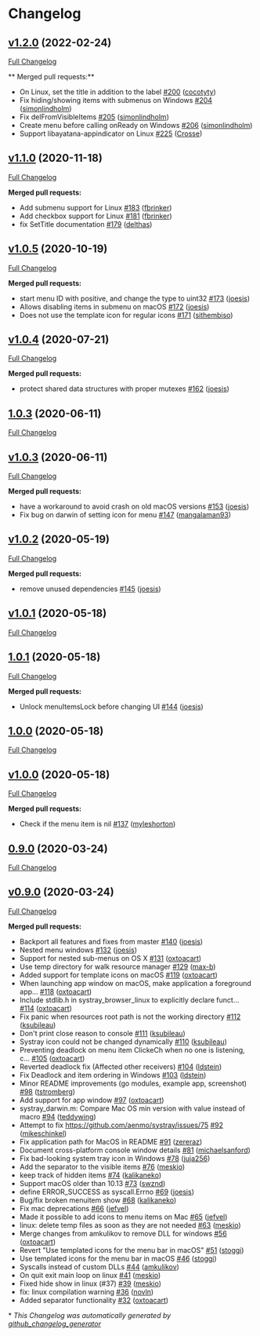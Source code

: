 # Changelog

## [v1.2.0](https://github.com/aenmo/systray/tree/v1.2.0) (2022-02-24)

[Full Changelog](https://github.com/aenmo/systray/compare/v1.1.0...v1.2.0)

** Merged pull requests:**

- On Linux, set the title in addition to the label [\#200](https://github.com/aenmo/systray/pull/200) ([cocotyty](https://github.com/cocotyty))
- Fix hiding/showing items with submenus on Windows [\#204](https://github.com/aenmo/systray/pull/204) ([simonlindholm](https://github.com/simonlindholm))
- Fix delFromVisibleItems [\#205](https://github.com/aenmo/systray/pull/205) ([simonlindholm](https://github.com/simonlindholm))
- Create menu before calling onReady on Windows [\#206](https://github.com/aenmo/systray/pull/206) ([simonlindholm](https://github.com/simonlindholm))
- Support libayatana-appindicator on Linux [\#225](https://github.com/aenmo/systray/pull/225) ([Crosse](https://github.com/Crosse))

## [v1.1.0](https://github.com/aenmo/systray/tree/v1.1.0) (2020-11-18)

[Full Changelog](https://github.com/aenmo/systray/compare/v1.0.5...v1.1.0)

**Merged pull requests:**

- Add submenu support for Linux [\#183](https://github.com/aenmo/systray/pull/183) ([fbrinker](https://github.com/fbrinker))
- Add checkbox support for Linux [\#181](https://github.com/aenmo/systray/pull/181) ([fbrinker](https://github.com/fbrinker))
- fix SetTitle documentation [\#179](https://github.com/aenmo/systray/pull/179) ([delthas](https://github.com/delthas))

## [v1.0.5](https://github.com/aenmo/systray/tree/v1.0.5) (2020-10-19)

[Full Changelog](https://github.com/aenmo/systray/compare/v1.0.4...v1.0.5)

**Merged pull requests:**

- start menu ID with positive, and change the type to uint32 [\#173](https://github.com/aenmo/systray/pull/173) ([joesis](https://github.com/joesis))
- Allows disabling items in submenu on macOS [\#172](https://github.com/aenmo/systray/pull/172) ([joesis](https://github.com/joesis))
- Does not use the template icon for regular icons [\#171](https://github.com/aenmo/systray/pull/171) ([sithembiso](https://github.com/sithembiso))

## [v1.0.4](https://github.com/aenmo/systray/tree/v1.0.4) (2020-07-21)

[Full Changelog](https://github.com/aenmo/systray/compare/1.0.3...v1.0.4)

**Merged pull requests:**

- protect shared data structures with proper mutexes [\#162](https://github.com/aenmo/systray/pull/162) ([joesis](https://github.com/joesis))

## [1.0.3](https://github.com/aenmo/systray/tree/1.0.3) (2020-06-11)

[Full Changelog](https://github.com/aenmo/systray/compare/v1.0.3...1.0.3)

## [v1.0.3](https://github.com/aenmo/systray/tree/v1.0.3) (2020-06-11)

[Full Changelog](https://github.com/aenmo/systray/compare/v1.0.2...v1.0.3)

**Merged pull requests:**

- have a workaround to avoid crash on old macOS versions [\#153](https://github.com/aenmo/systray/pull/153) ([joesis](https://github.com/joesis))
- Fix bug on darwin of setting icon for menu [\#147](https://github.com/aenmo/systray/pull/147) ([mangalaman93](https://github.com/mangalaman93))

## [v1.0.2](https://github.com/aenmo/systray/tree/v1.0.2) (2020-05-19)

[Full Changelog](https://github.com/aenmo/systray/compare/v1.0.1...v1.0.2)

**Merged pull requests:**

- remove unused dependencies [\#145](https://github.com/aenmo/systray/pull/145) ([joesis](https://github.com/joesis))

## [v1.0.1](https://github.com/aenmo/systray/tree/v1.0.1) (2020-05-18)

[Full Changelog](https://github.com/aenmo/systray/compare/1.0.1...v1.0.1)

## [1.0.1](https://github.com/aenmo/systray/tree/1.0.1) (2020-05-18)

[Full Changelog](https://github.com/aenmo/systray/compare/1.0.0...1.0.1)

**Merged pull requests:**

- Unlock menuItemsLock before changing UI [\#144](https://github.com/aenmo/systray/pull/144) ([joesis](https://github.com/joesis))

## [1.0.0](https://github.com/aenmo/systray/tree/1.0.0) (2020-05-18)

[Full Changelog](https://github.com/aenmo/systray/compare/v1.0.0...1.0.0)

## [v1.0.0](https://github.com/aenmo/systray/tree/v1.0.0) (2020-05-18)

[Full Changelog](https://github.com/aenmo/systray/compare/0.9.0...v1.0.0)

**Merged pull requests:**

- Check if the menu item is nil [\#137](https://github.com/aenmo/systray/pull/137) ([myleshorton](https://github.com/myleshorton))

## [0.9.0](https://github.com/aenmo/systray/tree/0.9.0) (2020-03-24)

[Full Changelog](https://github.com/aenmo/systray/compare/v0.9.0...0.9.0)

## [v0.9.0](https://github.com/aenmo/systray/tree/v0.9.0) (2020-03-24)

[Full Changelog](https://github.com/aenmo/systray/compare/8e63b37ef27d94f6db79c4ffb941608e8f0dc2f9...v0.9.0)

**Merged pull requests:**

- Backport all features and fixes from master [\#140](https://github.com/aenmo/systray/pull/140) ([joesis](https://github.com/joesis))
- Nested menu windows [\#132](https://github.com/aenmo/systray/pull/132) ([joesis](https://github.com/joesis))
- Support for nested sub-menus on OS X [\#131](https://github.com/aenmo/systray/pull/131) ([oxtoacart](https://github.com/oxtoacart))
- Use temp directory for walk resource manager [\#129](https://github.com/aenmo/systray/pull/129) ([max-b](https://github.com/max-b))
- Added support for template icons on macOS [\#119](https://github.com/aenmo/systray/pull/119) ([oxtoacart](https://github.com/oxtoacart))
- When launching app window on macOS, make application a foreground app… [\#118](https://github.com/aenmo/systray/pull/118) ([oxtoacart](https://github.com/oxtoacart))
- Include stdlib.h in systray\_browser\_linux to explicitly declare funct… [\#114](https://github.com/aenmo/systray/pull/114) ([oxtoacart](https://github.com/oxtoacart))
- Fix panic when resources root path is not the working directory [\#112](https://github.com/aenmo/systray/pull/112) ([ksubileau](https://github.com/ksubileau))
- Don't print close reason to console [\#111](https://github.com/aenmo/systray/pull/111) ([ksubileau](https://github.com/ksubileau))
- Systray icon could not be changed dynamically [\#110](https://github.com/aenmo/systray/pull/110) ([ksubileau](https://github.com/ksubileau))
- Preventing deadlock on menu item ClickeCh when no one is listening, c… [\#105](https://github.com/aenmo/systray/pull/105) ([oxtoacart](https://github.com/oxtoacart))
- Reverted deadlock fix \(Affected other receivers\) [\#104](https://github.com/aenmo/systray/pull/104) ([ldstein](https://github.com/ldstein))
- Fix Deadlock and item ordering in Windows [\#103](https://github.com/aenmo/systray/pull/103) ([ldstein](https://github.com/ldstein))
- Minor README improvements \(go modules, example app, screenshot\) [\#98](https://github.com/aenmo/systray/pull/98) ([tstromberg](https://github.com/tstromberg))
- Add support for app window [\#97](https://github.com/aenmo/systray/pull/97) ([oxtoacart](https://github.com/oxtoacart))
- systray\_darwin.m: Compare Mac OS min version with value instead of macro [\#94](https://github.com/aenmo/systray/pull/94) ([teddywing](https://github.com/teddywing))
- Attempt to fix https://github.com/aenmo/systray/issues/75 [\#92](https://github.com/aenmo/systray/pull/92) ([mikeschinkel](https://github.com/mikeschinkel))
- Fix application path for MacOS in README [\#91](https://github.com/aenmo/systray/pull/91) ([zereraz](https://github.com/zereraz))
- Document cross-platform console window details [\#81](https://github.com/aenmo/systray/pull/81) ([michaelsanford](https://github.com/michaelsanford))
- Fix bad-looking system tray icon in Windows [\#78](https://github.com/aenmo/systray/pull/78) ([juja256](https://github.com/juja256))
- Add the separator to the visible items [\#76](https://github.com/aenmo/systray/pull/76) ([meskio](https://github.com/meskio))
- keep track of hidden items [\#74](https://github.com/aenmo/systray/pull/74) ([kalikaneko](https://github.com/kalikaneko))
- Support macOS older than 10.13 [\#73](https://github.com/aenmo/systray/pull/73) ([swznd](https://github.com/swznd))
- define ERROR\_SUCCESS as syscall.Errno [\#69](https://github.com/aenmo/systray/pull/69) ([joesis](https://github.com/joesis))
- Bug/fix broken menuitem show [\#68](https://github.com/aenmo/systray/pull/68) ([kalikaneko](https://github.com/kalikaneko))
- Fix mac deprecations [\#66](https://github.com/aenmo/systray/pull/66) ([jefvel](https://github.com/jefvel))
- Made it possible to add icons to menu items on Mac [\#65](https://github.com/aenmo/systray/pull/65) ([jefvel](https://github.com/jefvel))
- linux: delete temp files as soon as they are not needed [\#63](https://github.com/aenmo/systray/pull/63) ([meskio](https://github.com/meskio))
- Merge changes from amkulikov to remove DLL for windows [\#56](https://github.com/aenmo/systray/pull/56) ([oxtoacart](https://github.com/oxtoacart))
- Revert "Use templated icons for the menu bar in macOS" [\#51](https://github.com/aenmo/systray/pull/51) ([stoggi](https://github.com/stoggi))
- Use templated icons for the menu bar in macOS [\#46](https://github.com/aenmo/systray/pull/46) ([stoggi](https://github.com/stoggi))
- Syscalls instead of custom DLLs [\#44](https://github.com/aenmo/systray/pull/44) ([amkulikov](https://github.com/amkulikov))
- On quit exit main loop on linux [\#41](https://github.com/aenmo/systray/pull/41) ([meskio](https://github.com/meskio))
- Fixed hide show in linux \(\#37\) [\#39](https://github.com/aenmo/systray/pull/39) ([meskio](https://github.com/meskio))
- fix: linux compilation warning [\#36](https://github.com/aenmo/systray/pull/36) ([novln](https://github.com/novln))
- Added separator functionality [\#32](https://github.com/aenmo/systray/pull/32) ([oxtoacart](https://github.com/oxtoacart))



\* *This Changelog was automatically generated by [github_changelog_generator](https://github.com/github-changelog-generator/github-changelog-generator)*
